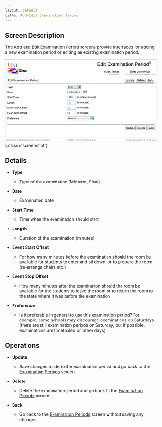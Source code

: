 ```yaml
---
layout: default
title: Add/Edit Examination Period
---
```



## Screen Description

The Add and Edit Examination Period screens provide interfaces for adding a new examination period or editing an existing examination period.

![Edit Examination Period](images/edit-examination-period-1.png){:class='screenshot'}

## Details

* **Type**
	* Type of the examination (Midterm, Final)

* **Date**
	* Examination date

* **Start Time**
	* Time when the examination should start

* **Length**
	* Duration of the examination (minutes)

* **Event Start Offset**
	* For how many minutes before the examination should the room be available for students to enter and sit down, or to prepare the room (re-arrange chairs etc.)

* **Event Stop Offset**
	* How many minutes after the examination should the room be available for the students to leave the room or to return the room to the state where it was before the examination

* **Preference**
	* Is it preferable in general to use this examination period? For example, some schools may discourage examinations on Saturdays (there are still examination periods on Saturday, but if possible, examinations are timetabled on other days)

## Operations

* **Update**
	* Save changes made to the examination period and go back to the [Examination Periods](examination-periods) screen

* **Delete**
	* Delete the examination period and go back to the [Examination Periods](examination-periods) screen

* **Back**
	* Go back to the [Examination Periods](examination-periods) screen without saving any changes

